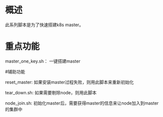 # 概述

此系列脚本是为了快速搭建k8s master。

# 重点功能

master_one_key.sh： 一键搭建master

#辅助功能

reset_master: 如果安装master过程失败，则用此脚本来重新初始化

tear_down.sh: 如果需要剔除node，则用此脚本

node_join.sh: 初始化master后，需要获得master的信息来让node加入到master的集群中
